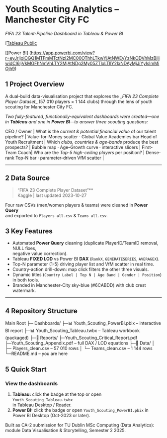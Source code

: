 # Youth Scouting Analytics – Manchester City FC 

_FIFA 23 Talent-Pipeline Dashboard in Tableau & Power BI_

[[Tableau Public](https://public.tableau.com/app/profile/bimal.bimal/viz/youthscouting_mancity_tableu/Dashboard2?publish=yes )


[[Power BI] (https://app.powerbi.com/view?r=eyJrIjoiOGQ1MTFmMTctNzI2MC00OThhLTkwYjAtNWEyYzNkODVhMzBjIiwidCI6IjVkMGFhNmVhLTY2MjAtNDg2My05ZTIxLTllY2IxNDAyMjJiYyIsImMiOjh9)

## 1  Project Overview
A dual-build data-visualisation project that explores the *_FIFA 23 Complete Player Dataset*_
(57 010 players × 1 144 clubs) through the lens of youth scouting for Manchester City FC.

*Two fully-featured, functionally-equivalent dashboards were created—one in
**Tableau**  and one in **Power BI**—to answer three scouting questions:*



CEO / Owner | What is the _current & potential financial value_ of our talent pipeline? | Value-for-Money scatter · Global Value Academies bar 
Head of Youth Recruitment | Which _clubs, countries & age-bands_ produce the best prospects? | Bubble map · Age–Growth curve · interactive slicers |
First-Team Coach| Who are the _Top-5 high-ceiling players_ per position? | Dense-rank Top-N bar · parameter-driven VfM scatter |

---

## 2  Data Source
> “FIFA 23 Complete Player Dataset”**  
> Kaggle | last updated 2023-10-27  

Four raw CSVs (men/women players & teams) were cleaned in **Power Query**  
and exported to `Players_all.csv` & `Teams_all.csv`.

## 3  Key Features
* Automated **Power Query** cleaning (duplicate PlayerID/TeamID removal, NULL fixes,  
  negative value correction).  
* Tableau **FIXED LOD** vs Power BI **DAX** (`RankX`, `GENERATESERIES`, `AVERAGEX`).  
* Top-N parameter (1-5) driving player list and VfM scatter in real time.  
* Country-action drill-down: map click filters the other three visuals.  
* Dynamic titles (`Country Label | Top N | Age Band | Gender | Position`) in both tools.  
* Branded in Manchester-City sky-blue (#6CABDD) with club crest watermark.

---

## 4  Repository Structure
Main Root
├─ Dashboards/ 
  ├─📊 Youth_Scouting_PowerBI.pbix   – interactive BI report
  ├─📊 Youth_Scouting_Tableau.twbx   – Tableau workbook (packaged)
├─📂 Reports/
  ├─Youth_Scouting_Critical_Report.pdf
  ├─Youth_Scouting_Appendix.pdf   – full DAX / LOD equations
├─📂 Data/
│   ├─ Players_clean.csv           – 57 010 rows
│   └─ Teams_clean.csv             – 1 144 rows
└─README.md                        – you are here

## 5  Quick Start
### View the dashboards
1. **Tableau:** click the badge at the top or open `Youth_Scouting_Tableau.twbx`  
   in Tableau Desktop / Reader.  
2. **Power BI:** click the badge or open `Youth_Scouting_PowerBI.pbix` in  
   Power BI Desktop (Oct-2023 or later).

Built as CA-2 submission for TU Dublin MSc Computing (Data Analytics):
module Data Visualisation & Storytelling, Semester 2 2025.
